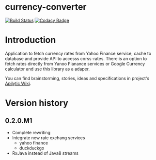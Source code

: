 currency-converter
===================

[![Build Status](https://travis-ci.org/Apilytic/currency-converter.svg?branch=less-complex)](https://travis-ci.org/Apilytic/currency-converter)
[![Codacy Badge](https://api.codacy.com/project/badge/Grade/7633098308134afeb2a0a7c15050528f?branch=less-complex)](https://www.codacy.com/app/gogoluxecs/currency-converter?utm_source=github.com&amp;utm_medium=referral&amp;utm_content=apilytic/currency-converter&amp;utm_campaign=Badge_Grade)

# Introduction

Application to fetch currency rates from Yahoo Finance service, cache to database and provide API to accesss corss-rates.
There is an option to fetch rates directly from Yanoo Fianance services or Google Currency calculator and use this library as a adaper.

You can find brainstorming, stories, ideas and specifications in project's [Apilytic Wiki][].

# Version history

## 0.2.0.M1

* Complete rewriting
* Integrate new rate exchang services
  * yahoo finance
  * duckduckgo
* RxJava instead of Java8 streams


[Apilytic Wiki]: https://github.com/Apilytic/currency-converter/wiki
